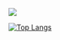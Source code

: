 <img align="center"
     src="https://github-readme-stats.vercel.app/api?username=kamal710&show_icons=true&theme=gotham" />


[![Top Langs](https://github-readme-stats.vercel.app/api/top-langs/?username=anuraghazra&layout=compact)](https://github.com/anuraghazra/github-readme-stats)

  





  


     


  
